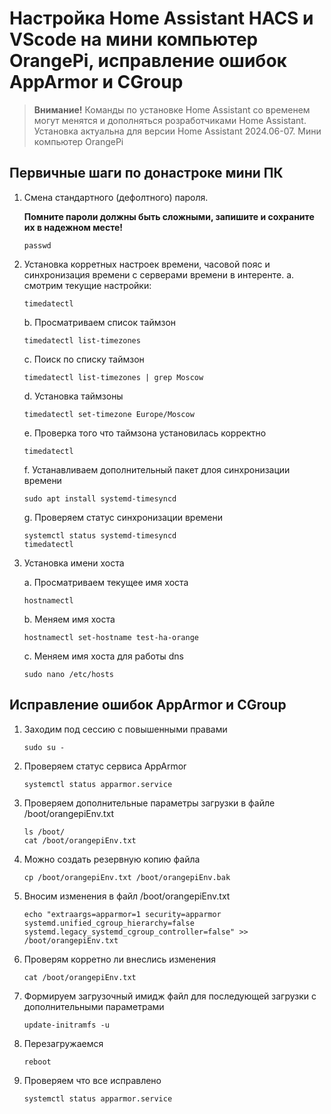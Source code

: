 # Настройка Home Assistant  HACS и VScode на мини компьютер OrangePi, исправление ошибок AppArmor и CGroup

> **Внимание!** Команды по установке Home Assistant со временем могут менятся и дополняться розработчиками Home Assistant. Установка актуальна для версии Home Assistant 2024.06-07. Мини компьютер OrangePi

## Первичные шаги по донастроке мини ПК

1. Смена стандартного (дефолтного) пароля.

   **Помните пароли должны быть сложными, запишите и сохраните их в надежном месте!**

   ```
   passwd
   ```
2. Установка корретных настроек времени, часовой пояс и синхронизация времени с серверами времени в интеренте.
   a. смотрим текущие настройки:

   ```
   timedatectl
   ```

   b. Просматриваем список таймзон

   ```
   timedatectl list-timezones
   ```

   с. Поиск по списку таймзон

   ```
   timedatectl list-timezones | grep Moscow
   ```

   d. Установка таймзоны

   ```
   timedatectl set-timezone Europe/Moscow
   ```

   e. Проверка того что таймзона установилась корректно

   ```
   timedatectl
   ```

   f. Устанавливаем дополнительный пакет длоя синхронизации времени

   ```
   sudo apt install systemd-timesyncd
   ```

   g. Проверяем статус синхронизации времени

   ```
   systemctl status systemd-timesyncd
   timedatectl
   ```
3. Установка имени хоста

   a. Просматриваем текущее имя хоста

   ```
   hostnamectl
   ```

   b. Меняем имя хоста

   ```
   hostnamectl set-hostname test-ha-orange
   ```

   c. Меняем имя хоста для работы dns

   ```
   sudo nano /etc/hosts
   ```

## Исправление ошибок AppArmor и CGroup

1. Заходим под сессию с повышенными правами
   ```
   sudo su -
   ```
2. Проверяем статус сервиса AppArmor
   ```
   systemctl status apparmor.service
   ```
3. Проверяем дополнительные параметры загрузки в файле /boot/orangepiEnv.txt
   ```
   ls /boot/
   cat /boot/orangepiEnv.txt
   ```
4. Можно создать резервную копию файла
   ```
   cp /boot/orangepiEnv.txt /boot/orangepiEnv.bak
   ```
5. Вносим изменения в файл /boot/orangepiEnv.txt
   ```
   echo "extraargs=apparmor=1 security=apparmor systemd.unified_cgroup_hierarchy=false systemd.legacy_systemd_cgroup_controller=false" >> /boot/orangepiEnv.txt
   ```
6. Проверям корретно ли внеслись изменения
   ```
   cat /boot/orangepiEnv.txt
   ```
7. Формируем загрузочный имидж файл для последующей загрузки с дополнительными параметрами
   ```
   update-initramfs -u
   ```
8. Перезагружаемся
   ```
   reboot
   ```
9. Проверяем что все исправлено
   ```
   systemctl status apparmor.service
   ```
